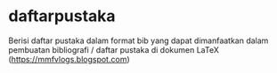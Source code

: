 # daftarpustaka
Berisi daftar pustaka dalam format bib yang dapat dimanfaatkan dalam pembuatan bibliografi / daftar pustaka di dokumen LaTeX 
(https://mmfvlogs.blogspot.com)
